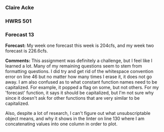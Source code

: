 ### Claire Acke
### HWRS 501
### Forecast 13

**Forecast:** My week one forecast this week is 204cfs, and my week two forecast is 226.6cfs.


**Comments:** This assignment was definitely a challenge, but I feel like I learned a lot. Many of my remaining questions seem to stem from formatting questions. I did try and get rid of the whitespace convention error on line 46 but no matter how many times I erase it, it does not go away. I am also confused as to what constant function names need to be capitalized. For example, it popped a flag on some, but not others. For my 'forecast' function, it says it should be capitalized, but I'm not sure why since it doesn't ask for other functions that are very similar to be capitalized. 

Also, despite a lot of research, I can't figure out what unsubscriptable object means, and why it shows in the linter on line 130 where I am concatenating values into one column in order to plot. 